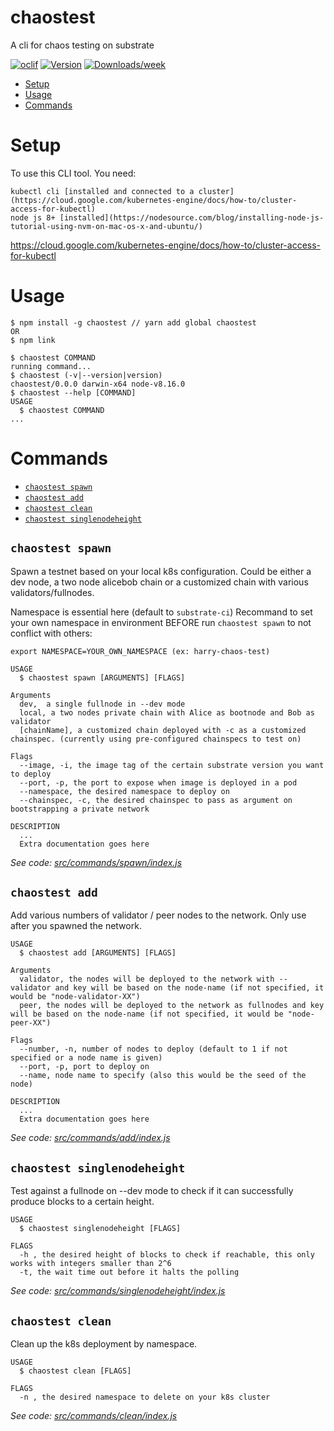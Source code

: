 chaostest
=========

A cli for chaos testing on substrate

[![oclif](https://img.shields.io/badge/cli-oclif-brightgreen.svg)](https://oclif.io)
[![Version](https://img.shields.io/npm/v/chaostest.svg)](https://npmjs.org/package/chaostest)
[![Downloads/week](https://img.shields.io/npm/dw/chaostest.svg)](https://npmjs.org/package/chaostest)

<!-- toc -->
* [Setup](#setup)
* [Usage](#usage)
* [Commands](#commands)
<!-- tocstop -->

# Setup
<!-- setup -->
To use this CLI tool.
You need: 
```
kubectl cli [installed and connected to a cluster](https://cloud.google.com/kubernetes-engine/docs/how-to/cluster-access-for-kubectl)
node js 8+ [installed](https://nodesource.com/blog/installing-node-js-tutorial-using-nvm-on-mac-os-x-and-ubuntu/)
```
https://cloud.google.com/kubernetes-engine/docs/how-to/cluster-access-for-kubectl
<!-- setupstop -->
# Usage
<!-- usage -->
```sh-session
$ npm install -g chaostest // yarn add global chaostest
OR
$ npm link

$ chaostest COMMAND
running command...
$ chaostest (-v|--version|version)
chaostest/0.0.0 darwin-x64 node-v8.16.0
$ chaostest --help [COMMAND]
USAGE
  $ chaostest COMMAND
...
```
<!-- usagestop -->
# Commands
<!-- commands -->
* [`chaostest spawn`](#chaostest-spawn)
* [`chaostest add`](#chaostest-add)
* [`chaostest clean`](#chaostest-clean)
* [`chaostest singlenodeheight`](#chaostest-singlenodeheight)


## `chaostest spawn`

Spawn a testnet based on your local k8s configuration. Could be either a dev node, a two node alicebob chain or a customized chain with various validators/fullnodes.

Namespace is essential here (default to ```substrate-ci```)
Recommand to set your own namespace in environment BEFORE run ```chaostest spawn``` to not conflict with others:
```
export NAMESPACE=YOUR_OWN_NAMESPACE (ex: harry-chaos-test)
```

```
USAGE
  $ chaostest spawn [ARGUMENTS] [FLAGS]

Arguments
  dev,  a single fullnode in --dev mode
  local, a two nodes private chain with Alice as bootnode and Bob as validator
  [chainName], a customized chain deployed with -c as a customized chainspec. (currently using pre-configured chainspecs to test on)

Flags
  --image, -i, the image tag of the certain substrate version you want to deploy
  --port, -p, the port to expose when image is deployed in a pod
  --namespace, the desired namespace to deploy on
  --chainspec, -c, the desired chainspec to pass as argument on bootstrapping a private network
  
DESCRIPTION
  ...
  Extra documentation goes here
```

_See code: [src/commands/spawn/index.js](https://github.com/paritytech/substrate/blob/harry/chaostest-init/.maintain/chaostest/src/commands/spawn/index.js)_

## `chaostest add`

Add various numbers of validator / peer nodes to the network. Only use after you spawned the network.

```
USAGE
  $ chaostest add [ARGUMENTS] [FLAGS]

Arguments
  validator, the nodes will be deployed to the network with --validator and key will be based on the node-name (if not specified, it would be "node-validator-XX")
  peer, the nodes will be deployed to the network as fullnodes and key will be based on the node-name (if not specified, it would be "node-peer-XX")

Flags
  --number, -n, number of nodes to deploy (default to 1 if not specified or a node name is given)
  --port, -p, port to deploy on
  --name, node name to specify (also this would be the seed of the node)
  
DESCRIPTION
  ...
  Extra documentation goes here
```

_See code: [src/commands/add/index.js](https://github.com/paritytech/substrate/blob/harry/chaostest-init/.maintain/chaostest/src/commands/add/index.js)_


## `chaostest singlenodeheight`

Test against a fullnode on --dev mode to check if it can successfully produce blocks to a certain height.

```
USAGE
  $ chaostest singlenodeheight [FLAGS]

FLAGS
  -h , the desired height of blocks to check if reachable, this only works with integers smaller than 2^6 
  -t, the wait time out before it halts the polling
```

_See code: [src/commands/singlenodeheight/index.js](https://github.com/paritytech/substrate/blob/harry/chaostest-init/.maintain/chaostest/src/commands/singlenodeheight/index.js)_

## `chaostest clean`

Clean up the k8s deployment by namespace.

```
USAGE
  $ chaostest clean [FLAGS]

FLAGS
  -n , the desired namespace to delete on your k8s cluster
```

_See code: [src/commands/clean/index.js](https://github.com/paritytech/substrate/blob/harry/chaostest-init/.maintain/chaostest/src/commands/clean/index.js)_
<!-- commandsstop -->
